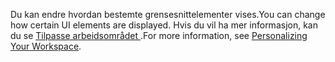 <span data-ttu-id="7df4e-101">Du kan endre hvordan bestemte grensesnittelementer vises.</span><span class="sxs-lookup"><span data-stu-id="7df4e-101">You can change how certain UI elements are displayed.</span></span> <span data-ttu-id="7df4e-102">Hvis du vil ha mer informasjon, kan du se [Tilpasse arbeidsområdet ](../ui-personalization-user.md).</span><span class="sxs-lookup"><span data-stu-id="7df4e-102">For more information, see [Personalizing Your Workspace](../ui-personalization-user.md).</span></span>
